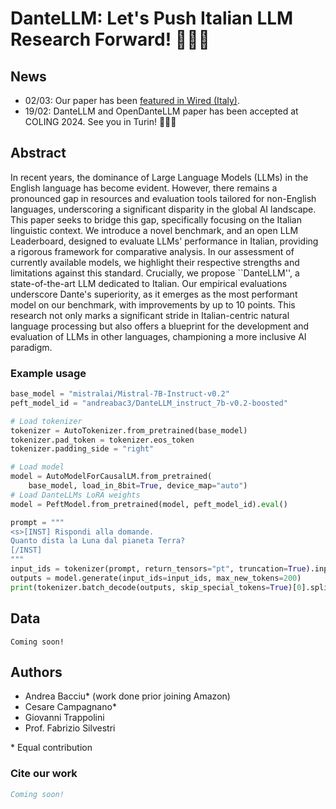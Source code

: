 # DanteLLM: Let's Push Italian LLM Research Forward! 🤌🇮🇹
## News
* 02/03: Our paper has been [featured in Wired (Italy)](https://www.wired.it/article/large-language-model-italiano-dante/).
* 19/02: DanteLLM and OpenDanteLLM paper has been accepted at COLING 2024. See you in Turin! 🤌🇮🇹

## Abstract
In recent years, the dominance of Large Language Models (LLMs) in the English language has become evident. However, there remains a pronounced gap in resources and evaluation tools tailored for non-English languages, underscoring a significant disparity in the global AI landscape. This paper seeks to bridge this gap, specifically focusing on the Italian linguistic context. We introduce a novel benchmark, and an open LLM Leaderboard, designed to evaluate LLMs' performance in Italian, providing a rigorous framework for comparative analysis. In our assessment of currently available models, we highlight their respective strengths and limitations against this standard. Crucially, we propose ``DanteLLM'', a state-of-the-art LLM dedicated to Italian. Our empirical evaluations underscore Dante's superiority, as it emerges as the most performant model on our benchmark, with improvements by up to 10 points. This research not only marks a significant stride in Italian-centric natural language processing but also offers a blueprint for the development and evaluation of LLMs in other languages, championing a more inclusive AI paradigm.

### Example usage

```python
base_model = "mistralai/Mistral-7B-Instruct-v0.2"
peft_model_id = "andreabac3/DanteLLM_instruct_7b-v0.2-boosted"

# Load tokenizer
tokenizer = AutoTokenizer.from_pretrained(base_model)
tokenizer.pad_token = tokenizer.eos_token
tokenizer.padding_side = "right"

# Load model
model = AutoModelForCausalLM.from_pretrained(
    base_model, load_in_8bit=True, device_map="auto")
# Load DanteLLMs LoRA weights
model = PeftModel.from_pretrained(model, peft_model_id).eval()

prompt = """
<s>[INST] Rispondi alla domande.
Quanto dista la Luna dal pianeta Terra?
[/INST]
"""
input_ids = tokenizer(prompt, return_tensors="pt", truncation=True).input_ids.cuda()
outputs = model.generate(input_ids=input_ids, max_new_tokens=200)
print(tokenizer.batch_decode(outputs, skip_special_tokens=True)[0].split("[/INST]")[1])
```

## Data
```
Coming soon!
```

## Authors
- Andrea Bacciu* (work done prior joining Amazon)
- Cesare Campagnano*
- Giovanni Trappolini
- Prof. Fabrizio Silvestri

\* Equal contribution
### Cite our work
```bibtex
Coming soon!
```
